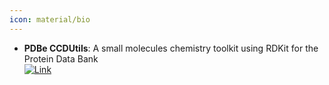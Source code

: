 ```yaml
---
icon: material/bio
---
```


- **PDBe CCDUtils**: A small molecules chemistry toolkit using RDKit for the Protein Data Bank  
	[![Link](https://img.shields.io/badge/Link-offline-red?style=for-the-badge&logo=xamarin&logoColor=red)](https://pdbeurope.github.io/ccdutils/) 
